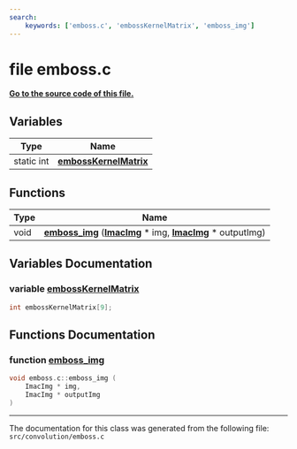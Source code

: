 ```yaml
---
search:
    keywords: ['emboss.c', 'embossKernelMatrix', 'emboss_img']
---
```


# file emboss.c

**[Go to the source code of this file.](emboss_8c_source.md)**
## Variables

|Type|Name|
|-----|-----|
|static int|[**embossKernelMatrix**](emboss_8c.md#1a52a6072db4902a1e6311c090203564f4)|


## Functions

|Type|Name|
|-----|-----|
|void|[**emboss\_img**](emboss_8c.md#1a2e99fa218d992b6384b2141fdeb6b8a6) (**[ImacImg](struct_imac_img.md)** \* img, **[ImacImg](struct_imac_img.md)** \* outputImg) |


## Variables Documentation

### variable <a id="1a52a6072db4902a1e6311c090203564f4" href="#1a52a6072db4902a1e6311c090203564f4">embossKernelMatrix</a>

```cpp
int embossKernelMatrix[9];
```



## Functions Documentation

### function <a id="1a2e99fa218d992b6384b2141fdeb6b8a6" href="#1a2e99fa218d992b6384b2141fdeb6b8a6">emboss\_img</a>

```cpp
void emboss.c::emboss_img (
    ImacImg * img,
    ImacImg * outputImg
)
```





----------------------------------------
The documentation for this class was generated from the following file: `src/convolution/emboss.c`
